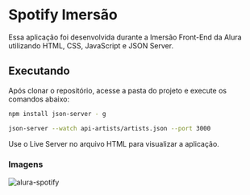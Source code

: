 # Spotify Imersão
Essa aplicação foi desenvolvida durante a Imersão Front-End da Alura utilizando HTML, CSS, JavaScript e JSON Server.

## Executando

Após clonar o repositório, acesse a pasta do projeto e execute os comandos abaixo:

```sh
npm install json-server - g

json-server --watch api-artists/artists.json --port 3000 
```

Use o Live Server no arquivo HTML para visualizar a aplicação.

### Imagens

![alura-spotify](https://github.com/Mctks2/spotify-imersao/assets/62295808/0ff09643-4b02-4030-9958-08345f74deaa)
